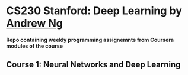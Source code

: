 # CS230 Stanford: Deep Learning by [Andrew Ng](https://www.andrewng.org)
**Repo containing weekly programming assignemnts from Coursera modules of the course**

## Course 1: Neural Networks and Deep Learning

